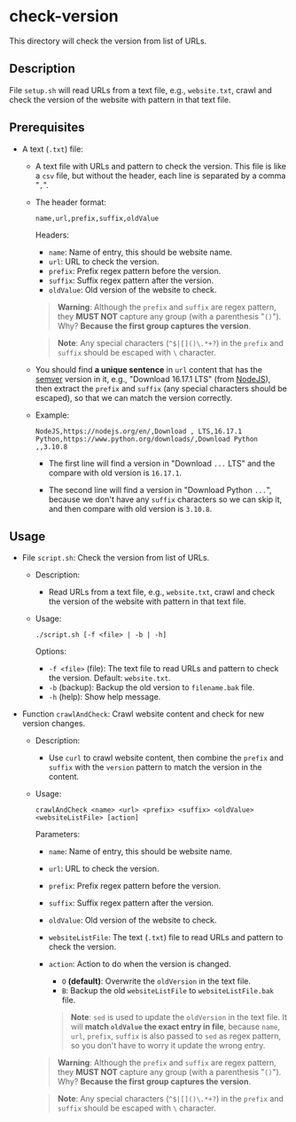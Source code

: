 # check-version

This directory will check the version from list of URLs.

## Description

File `setup.sh` will read URLs from a text file, e.g., `website.txt`, crawl and
check the version of the website with pattern in that text file.

## Prerequisites

- A text (`.txt`) file:

  - A text file with URLs and pattern to check the version. This file is like a
    `csv` file, but without the header, each line is separated by a comma "`,`".

  - The header format:

    ```
    name,url,prefix,suffix,oldValue
    ```

    Headers:

    - `name`: Name of entry, this should be website name.
    - `url`: URL to check the version.
    - `prefix`: Prefix regex pattern before the version.
    - `suffix`: Suffix regex pattern after the version.
    - `oldValue`: Old version of the website to check.

    > **Warning**: Although the `prefix` and `suffix` are regex pattern, they
    > **MUST NOT** capture any group (with a parenthesis "`()`"). Why? **Because
    > the first group captures the version**.

    > **Note**: Any special characters (`^$|[]()\.*+?`) in the `prefix` and
    > `suffix` should be escaped with `\` character.

  - You should find **a unique sentence** in `url` content that has the
    [semver](https://semver.org/) version in it, e.g., "Download 16.17.1 LTS"
    (from [NodeJS](https://nodejs.org/en/)), then extract the `prefix` and
    `suffix` (any special characters should be escaped), so that we can match
    the version correctly.

  - Example:

    ```
    NodeJS,https://nodejs.org/en/,Download , LTS,16.17.1
    Python,https://www.python.org/downloads/,Download Python ,,3.10.8
    ```

    - The first line will find a version in "Download `...` LTS" and the compare
      with old version is `16.17.1`.

    - The second line will find a version in "Download Python `...`", because we
      don't have any `suffix` characters so we can skip it, and then compare
      with old version is `3.10.8`.

## Usage

- File `script.sh`: Check the version from list of URLs.

  - Description:

    - Read URLs from a text file, e.g., `website.txt`, crawl and check the
      version of the website with pattern in that text file.

  - Usage:

    ```
    ./script.sh [-f <file> | -b | -h]
    ```

    Options:

    - `-f <file>` (file): The text file to read URLs and pattern to check the
      version. Default: `website.txt`.
    - `-b` (backup): Backup the old version to `filename.bak` file.
    - `-h` (help): Show help message.

- Function `crawlAndCheck`: Crawl website content and check for new version
  changes.

  - Description:

    - Use `curl` to crawl website content, then combine the `prefix` and
      `suffix` with the `version` pattern to match the version in the content.

  - Usage:

    ```
    crawlAndCheck <name> <url> <prefix> <suffix> <oldValue> <websiteListFile> [action]
    ```

    Parameters:

    - `name`: Name of entry, this should be website name.
    - `url`: URL to check the version.
    - `prefix`: Prefix regex pattern before the version.
    - `suffix`: Suffix regex pattern after the version.
    - `oldValue`: Old version of the website to check.
    - `websiteListFile`: The text (`.txt`) file to read URLs and pattern to
      check the version.
    - `action`: Action to do when the version is changed.

      - `O` **(default)**: Overwrite the `oldVersion` in the text file.
      - `B`: Backup the old `websiteListFile` to `websiteListFile.bak` file.

      > **Note**: `sed` is used to update the `oldVersion` in the text file. It
      > will **match `oldValue` the exact entry in file**, because `name`,
      > `url`, `prefix`, `suffix` is also passed to `sed` as regex pattern, so
      > you don't have to worry it update the wrong entry.

    > **Warning**: Although the `prefix` and `suffix` are regex pattern, they
    > **MUST NOT** capture any group (with a parenthesis "`()`"). Why? **Because
    > the first group captures the version**.

    > **Note**: Any special characters (`^$|[]()\.*+?`) in the `prefix` and
    > `suffix` should be escaped with `\` character.
